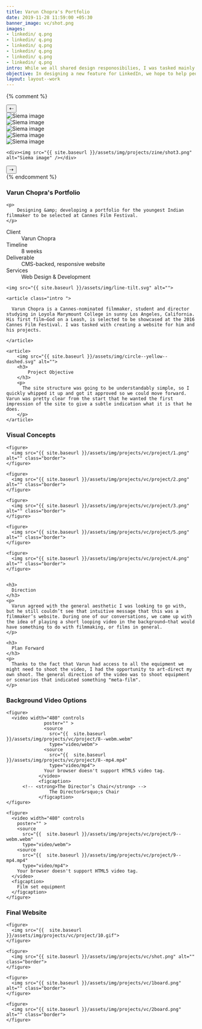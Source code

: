```yaml
---
title: Varun Chopra's Portfolio
date: 2019-11-28 11:59:00 +05:30
banner_image: vc/shot.png
images:
- linkedin/ q.png
- linkedin/ q.png
- linkedin/ q.png
- linkedin/ q.png
- linkedin/ q.png
- linkedin/ q.png
intro: While we all shared design responosibilies, I was tasked mainly with the design portion of the project—paper prototpying, wireframes, as well as hi-fi prototyping. Roshan and Edward also focussed on designing the paper prototypes and hi-fi prototypes as well as handling the extensive user researching, user testing as well as documentation.
objective: In designing a new feature for LinkedIn, we hope to help people rekindle old connections, strengthen existing connections, and discover new connections. 
layout: layout--work
---
```

{% comment %}
<section class="section work__carousel">
  <button class="prev">⇠</button>
  <div class="siema">
    <div><img src="{{ site.baseurl }}/assets/img/projects/zine/shot.png" alt="Siema image" /></div>
    <div><img src="{{ site.baseurl }}/assets/img/projects/zine/project/18.png" alt="Siema image" /></div>
    <div><img src="{{ site.baseurl }}/assets/img/projects/zine/shot2.png" alt="Siema image" /></div>
    <div><img src="{{ site.baseurl }}/assets/img/projects/zine/3board.png" alt="Siema image" /></div>
    <div><img src="{{ site.baseurl }}/assets/img/projects/zine/4board.png" alt="Siema image" /></div>
    
    <div><img src="{{ site.baseurl }}/assets/img/projects/zine/shot3.png" alt="Siema image" /></div>
  </div>
  <button class="next">⇢</button>

  <!-- <div class="buttons">
    <button class="prev">&lt;</button>
    <button class="next">&gt;</button>
  </div>   -->
</section>
{% endcomment %}


<section class="section work__banner">
  <aside class="">
    <h1>
        Varun Chopra's Portfolio
    </h1>

    <p>
        Designing &amp; developing a portfolio for the youngest Indian filmmaker to be selected at Cannes Film Festival.
    </p>
  </aside>

</section>


<section class="section work__intro">
    <dl class="work__meta">
        <dt>Client</dt>
        <dd>Varun Chopra</dd>
        <dt>Timeline</dt>
        <dd>8 weeks</dd>
        <dt>Deliverable</dt>
        <dd>CMS-backed, responsive website</dd>
        <dt>Services</dt>
        <dd>Web Design &amp; Development</dd>
    </dl>

    <img src="{{ site.baseurl }}/assets/img/line-tilt.svg" alt="">

    <article class="intro ">
        
      Varun Chopra is a Cannes-nominated filmmaker, student and director studying in Loyola Marymount College in sunny Los Angeles, California. His first film—God on a Leash, is selected to be showcased at the 2016 Cannes Film Festival. I was tasked with creating a website for him and his projects.
      
    </article>

</section>
<!-- <hr> -->
<section class="section work__highlight">
    
    <article>
        <img src="{{ site.baseurl }}/assets/img/circle--yellow--dashed.svg" alt="">
        <h3>
            Project Objective
        </h3>
        <p>
          The site structure was going to be understandably simple, so I quickly whipped it up and got it approved so we could move forward. Varun was pretty clear from the start that he wanted the first impression of the site to give a subtle indication what it is that he does.
        </p>
    </article>
    

</section>



<section class="section work__photos two">
  <h3 class="margin-bottom-2x">Visual Concepts</h3>

  <div class="figure-wrapper">

  
    <figure>
      <img src="{{ site.baseurl }}/assets/img/projects/vc/project/1.png" alt="" class="border">
    </figure>

    <figure>
      <img src="{{ site.baseurl }}/assets/img/projects/vc/project/2.png" alt="" class="border">
    </figure>

    <figure>
      <img src="{{ site.baseurl }}/assets/img/projects/vc/project/3.png" alt="" class="border">
    </figure>

    <figure>
      <img src="{{ site.baseurl }}/assets/img/projects/vc/project/5.png" alt="" class="border">
    </figure>

    <figure>
      <img src="{{ site.baseurl }}/assets/img/projects/vc/project/4.png" alt="" class="border">
    </figure>

  </div>
</section>

<section class="section work__highlight highlight--dual highlight--para">
  <article>
    <img src="{{ site.baseurl }}/assets/img/circle--yellow--dashed.svg" alt="">
    

    <h3>
      Direction
    </h3>
    <p>
      Varun agreed with the general aesthetic I was looking to go with, but he still couldn’t see that intuitive message that this was a filmmaker’s website. During one of our conversations, we came up with the idea of playing a short looping video in the background—that would have something to do with filmmaking, or films in general.
    </p>
  </article>
  <article>

    <h3>
      Plan Forward
    </h3>
    <p>
      Thanks to the fact that Varun had access to all the equipment we might need to shoot the video, I had the opportunity to art-direct my own shoot. The general direction of the video was to shoot equipment or scenarios that indicated something "meta-film".
    </p>
  </article>
</section>

<section class="section work__photos two">
  <h3 class="margin-bottom-2x">Background Video Options</h3>

  <div class="figure-wrapper">

    <figure>
      <video width="480" controls
				  poster="" >
				  <source
				    src="{{  site.baseurl }}/assets/img/projects/vc/project/8--webm.webm"
				    type="video/webm">
				  <source
				    src="{{  site.baseurl }}/assets/img/projects/vc/project/8--mp4.mp4"
				    type="video/mp4">
				  Your browser doesn't support HTML5 video tag.
				</video>
				<figcaption>
          <!-- <strong>The Director’s Chair</strong> -->
					The Director&rsquo;s Chair
				</figcaption>
    </figure>

    <figure>
      <video width="480" controls
        poster="" >
        <source
          src="{{  site.baseurl }}/assets/img/projects/vc/project/9--webm.webm"
          type="video/webm">
        <source
          src="{{  site.baseurl }}/assets/img/projects/vc/project/9--mp4.mp4"
          type="video/mp4">
        Your browser doesn't support HTML5 video tag.
      </video>
      <figcaption>
        Film set equipment
      </figcaption>
    </figure>

  </div>
</section>

<section class="section work__photos one">
  <h3>Final Website</h3>
  <div class="figure-wrapper">

  
    <figure>
      <img src="{{  site.baseurl }}/assets/img/projects/vc/project/10.gif">
    </figure>
  </div>
</section>

<section class="section work__photos two">
  <!-- <h3 class="margin-bottom-2x">Visual Concepts</h3> -->

  <div class="figure-wrapper">

  
    <figure>
      <img src="{{ site.baseurl }}/assets/img/projects/vc/shot.png" alt="" class="border">
    </figure>

    <figure>
      <img src="{{ site.baseurl }}/assets/img/projects/vc/1board.png" alt="" class="border">
    </figure>

    <figure>
      <img src="{{ site.baseurl }}/assets/img/projects/vc/2board.png" alt="" class="border">
    </figure>
<!-- 
    <figure>
      <img src="{{ site.baseurl }}/assets/img/projects/vc/project/5.png" alt="" class="border">
    </figure>

    <figure>
      <img src="{{ site.baseurl }}/assets/img/projects/vc/project/4.png" alt="" class="border">
    </figure> -->

  </div>
</section>